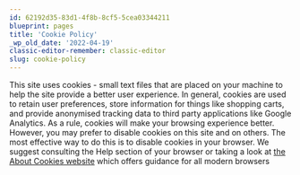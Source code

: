 ```yaml
---
id: 62192d35-83d1-4f8b-8cf5-5cea03344211
blueprint: pages
title: 'Cookie Policy'
_wp_old_date: '2022-04-19'
classic-editor-remember: classic-editor
slug: cookie-policy
---
```

This site uses cookies - small text files that are placed on your machine to help the site provide a better user experience. In general, cookies are used to retain user preferences, store information for things like shopping carts, and provide anonymised tracking data to third party applications like Google Analytics. As a rule, cookies will make your browsing experience better. However, you may prefer to disable cookies on this site and on others. The most effective way to do this is to disable cookies in your browser. We suggest consulting the Help section of your browser or taking a look at <a href="http://www.aboutcookies.org">the About Cookies website</a> which offers guidance for all modern browsers